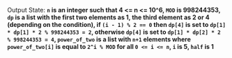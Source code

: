 Output State: **`n` is an integer such that 4 <= n <= 10^6, `MOD` is 998244353, `dp` is a list with the first two elements as 1, the third element as 2 or 4 (depending on the condition), if `(i - 1) % 2 == 0` then `dp[4]` is set to `dp[1] * dp[1] * 2 % 998244353 = 2`, otherwise `dp[4]` is set to `dp[1] * dp[2] * 2 % 998244353 = 4`, `power_of_two` is a list with `n+1` elements where `power_of_two[i]` is equal to `2^i % MOD` for all `0 <= i <= n`, `i` is 5, `half` is 1**